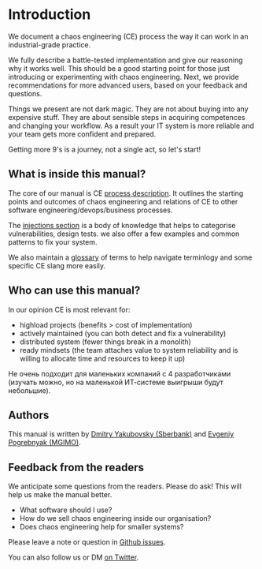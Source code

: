 # Introduction

We document a chaos engineering (CE) process the way it 
can work in an industrial-grade practice. 

We fully describe a battle-tested implementation 
and give our reasoning why it works well. This should be 
a good starting point for those just introducing 
or experimenting with chaos engineering. Next, we provide
recommendations for more advanced users, based on your 
feedback and questions.

Things we present are not dark magic. They are not about 
buying into any expensive stuff. They are about sensible steps 
in acquiring competences and changing your workflow. As a result 
your IT system is more reliable and your team gets more confident 
and prepared.

Getting more 9's is a journey, not a single act, so let's start!

## What is inside this manual?

The core of our manual is CE [process description](process.md). It outlines the starting points and outcomes of chaos engineering and relations of CE to other software engineering/devops/business processes.

The [injections section](injections.md) is a body of knowledge that helps 
to categorise vulnerabilities, design tests. we also offer a few 
examples and common patterns to fix your system.

We also maintain a [glossary](glossary.md) of terms to help 
navigate terminlogy and some specific CE slang more easily.

## Who can use this manual?

In our opinion CE is most relevant for:

- highload projects (benefits > cost of implementation)
- actively maintained (you can both detect and fix a vulnerability)
- distributed system (fewer things break in a monolith)
- ready mindsets (the team attaches value to system reliability and is willing to allocate time and resources to keep it up)

Не очень подходит для маленьких компаний с 4 разработчиками
(изучать можно, но на маленькой ИТ-системе выигрыши будут небольшие).

## Authors

This manual is written by [Dmitry Yakubovsky (Sberbank)](https://twitter.com/d_yakubovsky) 
and [Evgeniy Pogrebnyak (MGIMO)](https://twitter.com/PogrebnyakE).  

## Feedback from the readers

We anticipate some questions from the readers. 
Please do ask! This will help us make the manual better.

- What software should I use?
- How do we sell chaos engineering inside our organisation?
- Does chaos engineering help for smaller systems?

Please leave a note or question in [Github issues](https://github.com/epogrebnyak/chaos-manual/issues).

You can also follow us or DM [on Twitter](https://twitter.com/v10n10).

<!-- Slack channel is also an option. -->
